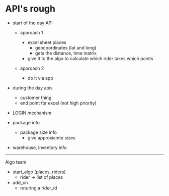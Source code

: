# API's rough

* start of the day API
	* approach 1
		* excel sheet places 
			* geocoordinates (lat and long)
			* gets the distance, time matrix
		* give  it to the algo to calculate which rider takes which points

	* approach 2 
		* do it via app

* during the day apis
	* customer thing
	* end point for excel (not high priority)

* LOGIN mechanism

* package info
	* package size info
		* give approxiamte sizes 

* warehouse, inventory info 



***
Algo team
* start_algo (places, riders)
	- rider -> list of places
* add_on
	* returing a rider_id